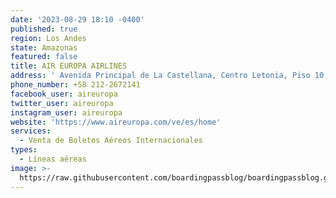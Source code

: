 ```yaml
---
date: '2023-08-29 18:10 -0400'
published: true
region: Los Andes
state: Amazonas
featured: false
title: AIR EUROPA AIRLINES
address: ' Avenida Principal de La Castellana, Centro Letonia, Piso 10, Oficina 104, Municipio Chacao, Caracas'
phone_number: +58 212-2672141
facebook_user: aireuropa
twitter_user: aireuropa
instagram_user: aireuropa
website: 'https://www.aireuropa.com/ve/es/home'
services:
  - Venta de Boletos Aéreos Internacionales
types:
  - Líneas aéreas
image: >-
  https://raw.githubusercontent.com/boardingpassblog/boardingpassblog.github.io/main/assets/images/AIrEuropa-Airlines-Logo.jpg
---
```

